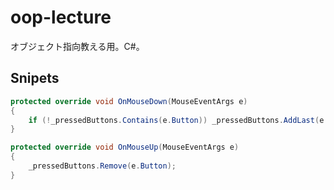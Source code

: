 # oop-lecture
オブジェクト指向教える用。C#。

## Snipets

```cs
protected override void OnMouseDown(MouseEventArgs e)
{
    if (!_pressedButtons.Contains(e.Button)) _pressedButtons.AddLast(e.Button);
}

protected override void OnMouseUp(MouseEventArgs e)
{
    _pressedButtons.Remove(e.Button);
}
```

